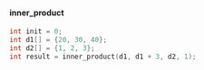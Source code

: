 #### inner_product

```CPP
int init = 0;
int d1[] = {20, 30, 40};
int d2[] = {1, 2, 3};
int result = inner_product(d1, d1 + 3, d2, 1);
```

